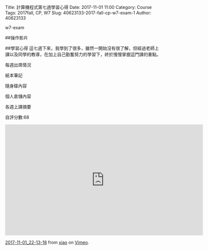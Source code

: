 Title: 計算機程式第七週學習心得
Date: 2017-11-01 11:00
Category: Course
Tags: 2017fall, CP, W7
Slug: 40623133-2017-fall-cp-w7-exam-1
Author: 40623133

w7-exam

<!-- PELICAN_END_SUMMARY -->

##操作影片

##學習心得
這七週下來，我學到了很多，雖然一開始沒有很了解，但經過老師上課以及同學的教導，在加上自己勤奮努力的學習下，終於慢慢掌握這門課的重點。


每週出席情況

紙本筆記

隨身碟內容

個人倉儲內容

各週上課摘要

自評分數:68


<iframe src="https://player.vimeo.com/video/240836460" width="640" height="360" frameborder="0" webkitallowfullscreen mozallowfullscreen allowfullscreen></iframe>
<p><a href="https://vimeo.com/240836460">2017-11-01_22-13-18</a> from <a href="https://vimeo.com/user73611736">xiao</a> on <a href="https://vimeo.com">Vimeo</a>.</p>
